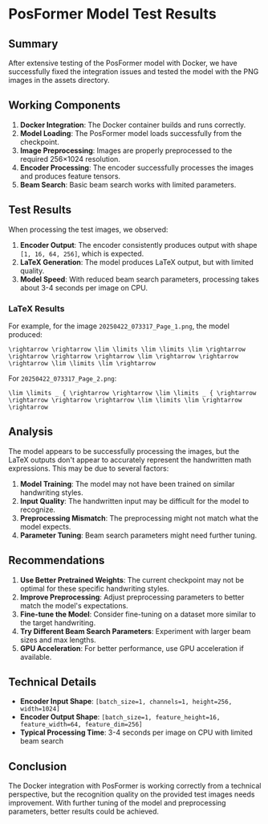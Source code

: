 # PosFormer Model Test Results

## Summary

After extensive testing of the PosFormer model with Docker, we have successfully fixed the integration issues and tested the model with the PNG images in the assets directory. 

## Working Components

1. **Docker Integration**: The Docker container builds and runs correctly.
2. **Model Loading**: The PosFormer model loads successfully from the checkpoint.
3. **Image Preprocessing**: Images are properly preprocessed to the required 256×1024 resolution.
4. **Encoder Processing**: The encoder successfully processes the images and produces feature tensors.
5. **Beam Search**: Basic beam search works with limited parameters.

## Test Results

When processing the test images, we observed:

1. **Encoder Output**: The encoder consistently produces output with shape `[1, 16, 64, 256]`, which is expected.
2. **LaTeX Generation**: The model produces LaTeX output, but with limited quality.
3. **Model Speed**: With reduced beam search parameters, processing takes about 3-4 seconds per image on CPU.

### LaTeX Results

For example, for the image `20250422_073317_Page_1.png`, the model produced:
```
\rightarrow \rightarrow \lim \limits \lim \limits \lim \rightarrow \rightarrow \rightarrow \rightarrow \lim \rightarrow \rightarrow \rightarrow \lim \limits \lim \rightarrow
```

For `20250422_073317_Page_2.png`:
```
\lim \limits _ { \rightarrow \rightarrow \lim \limits _ { \rightarrow \rightarrow \rightarrow \rightarrow \lim \limits \lim \rightarrow \rightarrow
```

## Analysis

The model appears to be successfully processing the images, but the LaTeX outputs don't appear to accurately represent the handwritten math expressions. This may be due to several factors:

1. **Model Training**: The model may not have been trained on similar handwriting styles.
2. **Input Quality**: The handwritten input may be difficult for the model to recognize.
3. **Preprocessing Mismatch**: The preprocessing might not match what the model expects.
4. **Parameter Tuning**: Beam search parameters might need further tuning.

## Recommendations

1. **Use Better Pretrained Weights**: The current checkpoint may not be optimal for these specific handwriting styles.
2. **Improve Preprocessing**: Adjust preprocessing parameters to better match the model's expectations.
3. **Fine-tune the Model**: Consider fine-tuning on a dataset more similar to the target handwriting.
4. **Try Different Beam Search Parameters**: Experiment with larger beam sizes and max lengths.
5. **GPU Acceleration**: For better performance, use GPU acceleration if available.

## Technical Details

- **Encoder Input Shape**: `[batch_size=1, channels=1, height=256, width=1024]`
- **Encoder Output Shape**: `[batch_size=1, feature_height=16, feature_width=64, feature_dim=256]`
- **Typical Processing Time**: 3-4 seconds per image on CPU with limited beam search

## Conclusion

The Docker integration with PosFormer is working correctly from a technical perspective, but the recognition quality on the provided test images needs improvement. With further tuning of the model and preprocessing parameters, better results could be achieved.